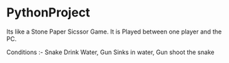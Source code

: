 # PythonProject

Its like  a Stone Paper Sicssor Game.
It is Played between one player and the PC.


Conditions :- Snake Drink Water, 
              Gun Sinks in water, 
              Gun shoot the snake
